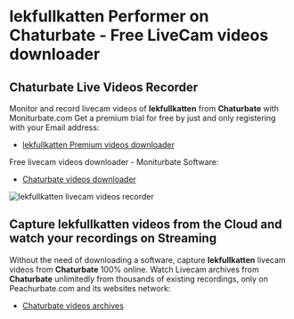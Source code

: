 # lekfullkatten Performer on Chaturbate - Free LiveCam videos downloader

## Chaturbate Live Videos Recorder

Monitor and record livecam videos of **lekfullkatten** from **Chaturbate** with Moniturbate.com
Get a premium trial for free by just and only registering with your Email address:
* [lekfullkatten Premium videos downloader](https://moniturbate.com/request-demo-licence-key.html)

Free livecam videos downloader - Moniturbate Software:
* [Chaturbate videos downloader](https://moniturbate.com/moniturbate-download-software.html)

![lekfullkatten livecam videos recorder](https://peachurnet.com/templates/moniturbate-software.png)


## Capture lekfullkatten videos from the Cloud and watch your recordings on Streaming

Without the need of downloading a software, capture **lekfullkatten** livecam videos from **Chaturbate** 100% online.
Watch Livecam archives from **Chaturbate** unlimitedly from thousands of existing recordings, only on Peachurbate.com and its websites network:
* [Chaturbate videos archives](https://peachurnet.com/)